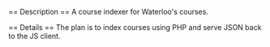 == Description ==
A course indexer for Waterloo's courses.

== Details ==
The plan is to index courses using PHP and serve JSON back to the JS client.
